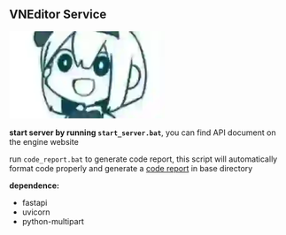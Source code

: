 ## VNEditor Service

![icon](static/ok.webp)

**start server by running `start_server.bat`**, you can find API document on the engine website

run `code_report.bat` to generate code report, this script will automatically format code properly and generate a [code report](./code_report.txt) in base directory

**dependence:**

+ fastapi
+ uvicorn
+ python-multipart
